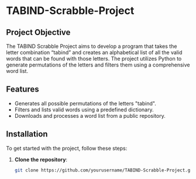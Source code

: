# TABIND-Scrabble-Project

## Project Objective
The TABIND Scrabble Project aims to develop a program that takes the letter combination “tabind” and creates an alphabetical list of all the valid words that can be found with those letters. The project utilizes Python to generate permutations of the letters and filters them using a comprehensive word list.

## Features
- Generates all possible permutations of the letters "tabind".
- Filters and lists valid words using a predefined dictionary.
- Downloads and processes a word list from a public repository.

## Installation
To get started with the project, follow these steps:

1. **Clone the repository**:
   ```bash
   git clone https://github.com/yourusername/TABIND-Scrabble-Project.git
